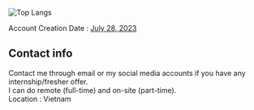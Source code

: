 ![Top Langs](https://github-readme-stats.vercel.app/api/top-langs/?username=KlausJackson&theme=dark) <br>

Account Creation Date : [July 28, 2023](https://github.com/KlausJackson?tab=overview&from=2023-07-01&to=2023-07-31) <br>

## Contact info

Contact me through email or my social media accounts if you have any internship/fresher offer. <br>
I can do remote (full-time) and on-site (part-time). <br>
Location : Vietnam <br>
